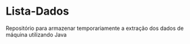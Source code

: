 # Lista-Dados
Repositório para armazenar temporariamente a extração dos dados de máquina utilizando Java
